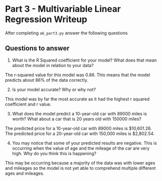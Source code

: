 # Part 3 - Multivariable Linear Regression Writeup

After completing `a6_part3.py` answer the following questions

## Questions to answer

1. What is the R Squared coefficient for your model? What does that mean about the model in relation to your data?

The r-squared value for this model was 0.86. This means that the model predicts about 86% of the data correctly.

2. Is your model accurate? Why or why not?

This model was by far the most accurate as it had the highest r squared coefficient and r value. 

3. What does the model predict a 10-year-old car with 89000 miles is worth? What about a car that is 20 years old with 150000 miles?

The predicted price for a 10-year-old car with 89000 miles is $10,601.26. The predicted price for a 20-year-old car with 150,000 miles is $2,802.54.

4. You may notice that some of your predicted results are negative. This is occurring when the value of age and the mileage of the car are very high. Why do you think this is happening?

This may be occurring because a majority of the data was with lower ages and mileages so the model is not yet able to comprehend multiple different ages and mileages. 